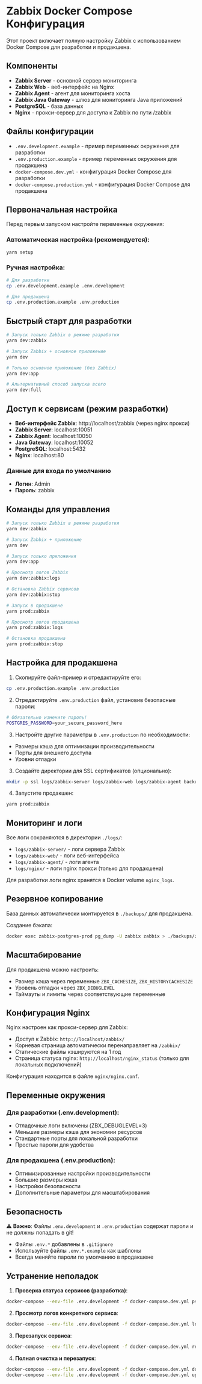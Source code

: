 # Zabbix Docker Compose Конфигурация

Этот проект включает полную настройку Zabbix с использованием Docker Compose для разработки и продакшена.

## Компоненты

- **Zabbix Server** - основной сервер мониторинга
- **Zabbix Web** - веб-интерфейс на Nginx
- **Zabbix Agent** - агент для мониторинга хоста
- **Zabbix Java Gateway** - шлюз для мониторинга Java приложений
- **PostgreSQL** - база данных
- **Nginx** - прокси-сервер для доступа к Zabbix по пути /zabbix

## Файлы конфигурации

- `.env.development.example` - пример переменных окружения для разработки
- `.env.production.example` - пример переменных окружения для продакшена
- `docker-compose.dev.yml` - конфигурация Docker Compose для разработки
- `docker-compose.production.yml` - конфигурация Docker Compose для продакшена

## Первоначальная настройка

Перед первым запуском настройте переменные окружения:

### Автоматическая настройка (рекомендуется):
```bash
yarn setup
```

### Ручная настройка:
```bash
# Для разработки
cp .env.development.example .env.development

# Для продакшена
cp .env.production.example .env.production
```

## Быстрый старт для разработки

```bash
# Запуск только Zabbix в режиме разработки
yarn dev:zabbix

# Запуск Zabbix + основное приложение
yarn dev

# Только основное приложение (без Zabbix)
yarn dev:app

# Альтернативный способ запуска всего
yarn dev:full
```

## Доступ к сервисам (режим разработки)

- **Веб-интерфейс Zabbix**: http://localhost/zabbix (через nginx прокси)
- **Zabbix Server**: localhost:10051
- **Zabbix Agent**: localhost:10050
- **Java Gateway**: localhost:10052
- **PostgreSQL**: localhost:5432
- **Nginx**: localhost:80

### Данные для входа по умолчанию
- **Логин**: Admin
- **Пароль**: zabbix

## Команды для управления

```bash
# Запуск только Zabbix в режиме разработки
yarn dev:zabbix

# Запуск Zabbix + приложение
yarn dev

# Запуск только приложения
yarn dev:app

# Просмотр логов Zabbix
yarn dev:zabbix:logs

# Остановка Zabbix сервисов
yarn dev:zabbix:stop

# Запуск в продакшене
yarn prod:zabbix

# Просмотр логов продакшена
yarn prod:zabbix:logs

# Остановка продакшена
yarn prod:zabbix:stop
```

## Настройка для продакшена

1. Скопируйте файл-пример и отредактируйте его:
```bash
cp .env.production.example .env.production
```

2. Отредактируйте `.env.production` файл, установив безопасные пароли:
```bash
# Обязательно измените пароль!
POSTGRES_PASSWORD=your_secure_password_here
```

3. Настройте другие параметры в `.env.production` по необходимости:
- Размеры кэша для оптимизации производительности
- Порты для внешнего доступа
- Уровни отладки

3. Создайте директории для SSL сертификатов (опционально):
```bash
mkdir -p ssl logs/zabbix-server logs/zabbix-web logs/zabbix-agent backups
```

4. Запустите продакшен:
```bash
yarn prod:zabbix
```

## Мониторинг и логи

Все логи сохраняются в директории `./logs/`:
- `logs/zabbix-server/` - логи сервера Zabbix
- `logs/zabbix-web/` - логи веб-интерфейса
- `logs/zabbix-agent/` - логи агента
- `logs/nginx/` - логи nginx прокси (только для продакшена)

Для разработки логи nginx хранятся в Docker volume `nginx_logs`.

## Резервное копирование

База данных автоматически монтируется в `./backups/` для продакшена.

Создание бэкапа:
```bash
docker exec zabbix-postgres-prod pg_dump -U zabbix zabbix > ./backups/zabbix_backup_$(date +%Y%m%d_%H%M%S).sql
```

## Масштабирование

Для продакшена можно настроить:
- Размер кэша через переменные `ZBX_CACHESIZE`, `ZBX_HISTORYCACHESIZE`
- Уровень отладки через `ZBX_DEBUGLEVEL`
- Таймауты и лимиты через соответствующие переменные

## Конфигурация Nginx

Nginx настроен как прокси-сервер для Zabbix:
- Доступ к Zabbix: `http://localhost/zabbix/`
- Корневая страница автоматически перенаправляет на `/zabbix/`
- Статические файлы кэшируются на 1 год
- Страница статуса nginx: `http://localhost/nginx_status` (только для локальных подключений)

Конфигурация находится в файле `nginx/nginx.conf`.

## Переменные окружения

### Для разработки (.env.development):
- Отладочные логи включены (ZBX_DEBUGLEVEL=3)
- Меньшие размеры кэша для экономии ресурсов
- Стандартные порты для локальной разработки
- Простые пароли для удобства

### Для продакшена (.env.production):
- Оптимизированные настройки производительности
- Большие размеры кэша
- Настройки безопасности
- Дополнительные параметры для масштабирования

## Безопасность

⚠️ **Важно**: Файлы `.env.development` и `.env.production` содержат пароли и не должны попадать в git!

- Файлы `.env.*` добавлены в `.gitignore`
- Используйте файлы `.env.*.example` как шаблоны
- Всегда меняйте пароли по умолчанию в продакшене

## Устранение неполадок

1. **Проверка статуса сервисов (разработка)**:
```bash
docker-compose --env-file .env.development -f docker-compose.dev.yml ps
```

2. **Просмотр логов конкретного сервиса**:
```bash
docker-compose --env-file .env.development -f docker-compose.dev.yml logs zabbix-server
```

3. **Перезапуск сервиса**:
```bash
docker-compose --env-file .env.development -f docker-compose.dev.yml restart zabbix-server
```

4. **Полная очистка и перезапуск**:
```bash
docker-compose --env-file .env.development -f docker-compose.dev.yml down -v
docker-compose --env-file .env.development -f docker-compose.dev.yml up -d
```